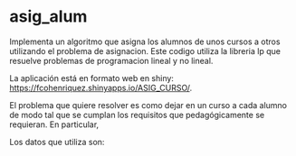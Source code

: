 # asig_alum
Implementa un algoritmo que asigna los alumnos de unos cursos a otros utilizando el problema de asignacion.
Este codigo utiliza la libreria lp que resuelve problemas de programacion lineal y no lineal.

La aplicación está en formato web en shiny: https://fcohenriquez.shinyapps.io/ASIG_CURSO/.

El problema que quiere resolver es como dejar en un curso a cada alumno de modo tal que se cumplan los requisitos que pedagógicamente se requieran. En particular,

Los datos que utiliza son:



